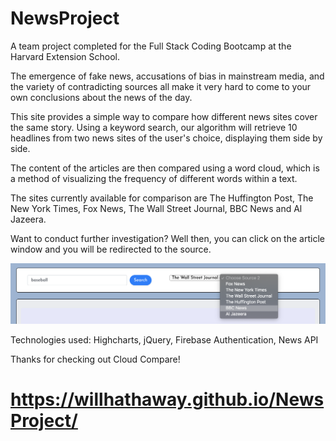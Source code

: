 # NewsProject

A team project completed for the Full Stack Coding Bootcamp at the Harvard Extension School.

The emergence of fake news, accusations of bias in mainstream media, and the variety of contradicting sources all make it very hard to come to your own conclusions about the news of the day.

This site provides a simple way to compare how different news sites cover the same story. Using a keyword search, our algorithm will retrieve 10 headlines from two news sites of the user's choice, displaying them side by side.

The content of the articles are then compared using a word cloud, which is a method of visualizing the frequency of different words within a text.

The sites currently available for comparison are The Huffington Post, The New York Times, Fox News, The Wall Street Journal, BBC News and Al Jazeera.

Want to conduct further investigation? Well then, you can click on the article window and you will be redirected to the source.

![news-app-image](https://github.com/willhathaway/NewsProject/blob/master/Screen%20Shot%202020-05-04%20at%209.31.16%20AM.png
)

Technologies used: Highcharts, jQuery, Firebase Authentication, News API

Thanks for checking out Cloud Compare!

# https://willhathaway.github.io/NewsProject/
